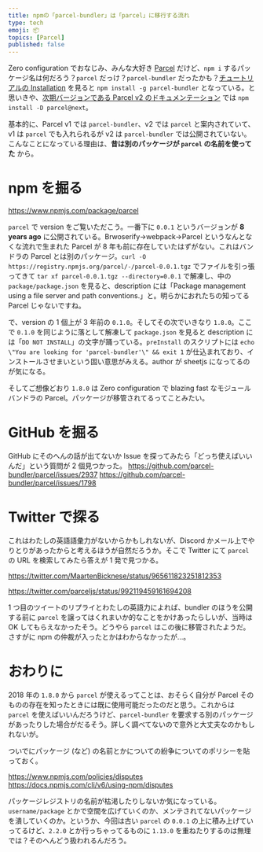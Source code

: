 ```yaml
---
title: npmの「parcel-bundler」は「parcel」に移行する流れ
type: tech
emoji: 📦
topics: [Parcel]
published: false
---
```


Zero configuration でおなじみ、みんな大好き [Parcel](https://parceljs.org) だけど、`npm i` するパッケージ名は何だろう？`parcel` だっけ？`parcel-bundler` だったかも？[チュートリアルの Installation](https://parceljs.org/getting_started.html) を見ると `npm install -g parcel-bundler` となっている。と思いきや、[次期バージョンである Parcel v2 のドキュメンテーション](https://v2.parceljs.org/getting-started/webapp/) では `npm install -D parcel@next`。

基本的に、Parcel v1 では `parcel-bundler`、v2 では `parcel` と案内されていて、v1 は `parcel` でも入れられるが v2 は `parcel-bundler` では公開されていない。こんなことになっている理由は、**昔は別のパッケージが `parcel` の名前を使ってた** から。

# npm を掘る

https://www.npmjs.com/package/parcel

`parcel` で version をご覧いただこう。一番下に `0.0.1` というバージョンが **8 years ago** に公開されている。Brwoserify→webpack→Parcel というなんとなくな流れで生まれた Parcel が 8 年も前に存在していたはずがない。これはバンドラの Parcel とは別のパッケージ。`curl -O https://registry.npmjs.org/parcel/-/parcel-0.0.1.tgz` でファイルを引っ張ってきて `tar xf parcel-0.0.1.tgz --directory=0.0.1` で解凍し、中の `package/package.json` を見ると、description には「Package management using a file server and path conventions.」と。明らかにおれたちの知ってる Parcel じゃないですね。

で、version の 1 個上が 3 年前の `0.1.0`。そしてその次でいきなり `1.8.0`。ここで `0.1.0` を同じように落として解凍して `package.json` を見ると description には「`DO NOT INSTALL`」の文字が踊っている。`preInstall` のスクリプトには `echo \"You are looking for 'parcel-bundler'\" && exit 1` が仕込まれており、インストールさせまいという固い意思がみえる。author が sheetjs になってるのが気になる。

そしてご想像どおり `1.8.0` は Zero configuration で blazing fast なモジュールバンドラの Parcel。パッケージが移管されてるってことみたい。

# GitHub を掘る

GitHub にそのへんの話が出てないか Issue を探ってみたら「どっち使えばいいんだ」という質問が 2 個見つかった。
https://github.com/parcel-bundler/parcel/issues/2937
https://github.com/parcel-bundler/parcel/issues/1798

# Twitter で探る

これはわたしの英語語彙力がないからかもしれないが、Discord かメール上でやりとりがあったからと考えるほうが自然だろうか。そこで Twitter にて `parcel` の URL を検索してみたら答えが 1 発で見つかる。

https://twitter.com/MaartenBicknese/status/965611823251812353

https://twitter.com/parceljs/status/992119459161694208

1 つ目のツイートのリプライとわたしの英語力によれば、bundler のほうを公開する前に `parcel` を譲ってはくれまいか的なことをかけあったらしいが、当時は OK してもらえなかったそう。どうやら `parcel` はこの後に移管されたようだ。さすがに npm の仲裁が入ったとかはわからなかったが…。

# おわりに

2018 年の `1.8.0` から `parcel` が使えるってことは、おそらく自分が Parcel そのものの存在を知ったときには既に使用可能だったのだと思う。これからは `parcel` を使えばいいんだろうけど、`parcel-bundler` を要求する別のパッケージがあったりした場合がだるそう。詳しく調べてないので意外と大丈夫なのかもしれないが。

ついでにパッケージ (など) の名前とかについての紛争についてのポリシーを貼っておく。

https://www.npmjs.com/policies/disputes
https://docs.npmjs.com/cli/v6/using-npm/disputes

パッケージレジストリの名前が枯渇したりしないか気になっている。`username/package` とかで空間を広げていくのか、メンテされてないパッケージを潰していくのか。というか、今回は古い `parcel` の `0.0.1` の上に積み上げていってるけど、`2.2.0` とか行っちゃってるものに `1.13.0` を重ねたりするのは無理では？そのへんどう扱われるんだろう。

